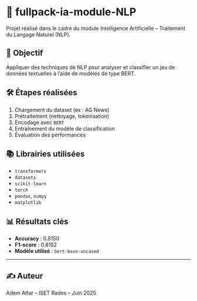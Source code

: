# 📘 fullpack-ia-module-NLP

Projet réalisé dans le cadre du module Intelligence Artificielle – Traitement du Langage Naturel (NLP).

## 🎯 Objectif

Appliquer des techniques de NLP pour analyser et classifier un jeu de données textuelles à l’aide de modèles de type BERT.

## 🛠️ Étapes réalisées

1. Chargement du dataset (ex : AG News)
2. Prétraitement (nettoyage, tokenisation)
3. Encodage avec `BERT`
4. Entraînement du modèle de classification
5. Évaluation des performances

## 📚 Librairies utilisées

- `transformers`
- `datasets`
- `scikit-learn`
- `torch`
- `pandas`, `numpy`
- `matplotlib`

## 📊 Résultats clés

- **Accuracy** : 0.8150
- **F1-score** : 0.8152
- **Modèle utilisé** : `bert-base-uncased`

---

## ✍️ Auteur

Adem Attar – ISET Rades – Juin 2025
